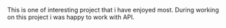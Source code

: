 This is one of interesting project that i have enjoyed most. During working on this project i was happy to work with API.